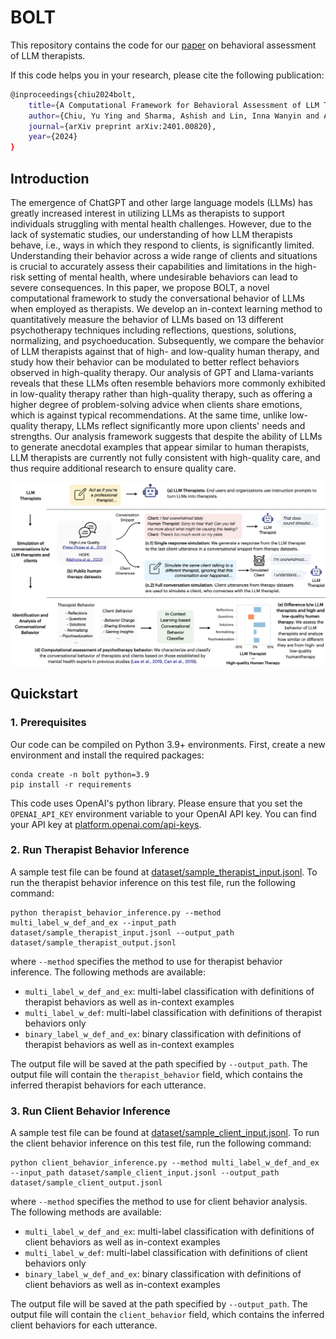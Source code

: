 # BOLT

This repository contains the code for our [paper](https://arxiv.org/abs/2401.00820) on behavioral assessment of LLM therapists.


If this code helps you in your research, please cite the following publication:
```bash
@inproceedings{chiu2024bolt,
    title={A Computational Framework for Behavioral Assessment of LLM Therapists},
    author={Chiu, Yu Ying and Sharma, Ashish and Lin, Inna Wanyin and Althoff, Tim},
    journal={arXiv preprint arXiv:2401.00820},
    year={2024}
}
```


## Introduction
The emergence of ChatGPT and other large language models (LLMs) has greatly increased interest in utilizing LLMs as therapists to support individuals struggling with mental health challenges. However, due to the lack of systematic studies, our understanding of how LLM therapists behave, i.e., ways in which they respond to clients, is significantly limited. Understanding their behavior across a wide range of clients and situations is crucial to accurately assess their capabilities and limitations in the high-risk setting of mental health, where undesirable behaviors can lead to severe consequences. In this paper, we propose BOLT, a novel computational framework to study the conversational behavior of LLMs when employed as therapists.  We develop an in-context learning method to quantitatively measure the behavior of LLMs based on 13 different psychotherapy techniques including reflections, questions, solutions, normalizing, and psychoeducation. Subsequently, we compare the behavior of LLM therapists against that of high- and low-quality human therapy, and study how their behavior can be modulated to better reflect behaviors observed in high-quality therapy. Our analysis of GPT and Llama-variants reveals that these LLMs often resemble behaviors more commonly exhibited in low-quality therapy rather than high-quality therapy, such as offering a higher degree of problem-solving advice when clients share emotions, which is against typical recommendations. At the same time, unlike low-quality therapy, LLMs reflect significantly more upon clients' needs and strengths. Our analysis framework suggests that despite the ability of LLMs to generate anecdotal examples that appear similar to human therapists, LLM therapists are currently not fully consistent with high-quality care, and thus require additional research to ensure quality care.


![Intro-Figure](Intro-Figure.png)


## Quickstart

### 1. Prerequisites

Our code can be compiled on Python 3.9+ environments. First, create a new environment and install the required packages:
```
conda create -n bolt python=3.9
pip install -r requirements
```

This code uses OpenAI's python library. Please ensure that you set the `OPENAI_API_KEY` environment variable to your OpenAI API key. You can find your API key at [platform.openai.com/api-keys](https://platform.openai.com/api-keys).


### 2. Run Therapist Behavior Inference

A sample test file can be found at [dataset/sample_therapist_input.jsonl](dataset/sample_therapist_input.jsonl). To run the therapist behavior inference on this test file, run the following command:
```
python therapist_behavior_inference.py --method multi_label_w_def_and_ex --input_path dataset/sample_therapist_input.jsonl --output_path dataset/sample_therapist_output.jsonl
```

where `--method` specifies the method to use for therapist behavior inference. The following methods are available:

- `multi_label_w_def_and_ex`: multi-label classification with definitions of therapist behaviors as well as in-context examples
- `multi_label_w_def`: multi-label classification with definitions of therapist behaviors only
- `binary_label_w_def_and_ex`: binary classification with definitions of therapist behaviors as well as in-context examples


The output file will be saved at the path specified by `--output_path`. The output file will contain the `therapist_behavior` field, which contains the inferred therapist behaviors for each utterance.


### 3. Run Client Behavior Inference

A sample test file can be found at [dataset/sample_client_input.jsonl](dataset/sample_client_input.jsonl). To run the client behavior inference on this test file, run the following command:
```
python client_behavior_inference.py --method multi_label_w_def_and_ex --input_path dataset/sample_client_input.jsonl --output_path dataset/sample_client_output.jsonl
```

where `--method` specifies the method to use for client behavior analysis. The following methods are available:

- `multi_label_w_def_and_ex`: multi-label classification with definitions of client behaviors as well as in-context examples
- `multi_label_w_def`: multi-label classification with definitions of client behaviors only
- `binary_label_w_def_and_ex`: binary classification with definitions of client behaviors as well as in-context examples


The output file will be saved at the path specified by `--output_path`. The output file will contain the `client_behavior` field, which contains the inferred client behaviors for each utterance.
